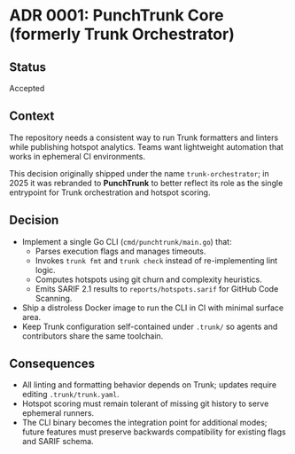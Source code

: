 # ADR 0001: PunchTrunk Core (formerly Trunk Orchestrator)

## Status

Accepted

## Context

The repository needs a consistent way to run Trunk formatters and linters while publishing hotspot analytics. Teams want lightweight automation that works in ephemeral CI environments.

This decision originally shipped under the name `trunk-orchestrator`; in 2025 it was rebranded to **PunchTrunk** to better reflect its role as the single entrypoint for Trunk orchestration and hotspot scoring.

## Decision

- Implement a single Go CLI (`cmd/punchtrunk/main.go`) that:
  - Parses execution flags and manages timeouts.
  - Invokes `trunk fmt` and `trunk check` instead of re-implementing lint logic.
  - Computes hotspots using git churn and complexity heuristics.
  - Emits SARIF 2.1 results to `reports/hotspots.sarif` for GitHub Code Scanning.
- Ship a distroless Docker image to run the CLI in CI with minimal surface area.
- Keep Trunk configuration self-contained under `.trunk/` so agents and contributors share the same toolchain.

## Consequences

- All linting and formatting behavior depends on Trunk; updates require editing `.trunk/trunk.yaml`.
- Hotspot scoring must remain tolerant of missing git history to serve ephemeral runners.
- The CLI binary becomes the integration point for additional modes; future features must preserve backwards compatibility for existing flags and SARIF schema.
